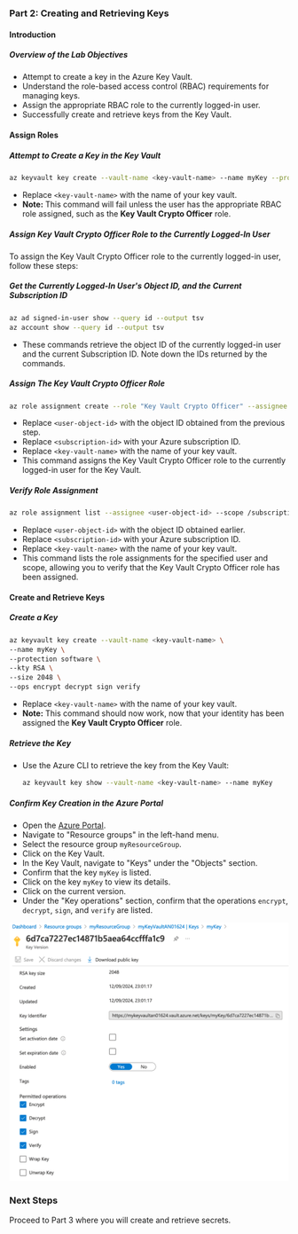 ### Part 2: Creating and Retrieving Keys

#### Introduction

##### **Overview of the Lab Objectives**
- Attempt to create a key in the Azure Key Vault.
- Understand the role-based access control (RBAC) requirements for managing keys.
- Assign the appropriate RBAC role to the currently logged-in user.
- Successfully create and retrieve keys from the Key Vault.

#### Assign Roles

##### Attempt to Create a Key in the Key Vault

  ```bash
  az keyvault key create --vault-name <key-vault-name> --name myKey --protection software --kty RSA --size 2048 --ops encrypt decrypt sign verify
  ```
  - Replace `<key-vault-name>` with the name of your key vault.
  - **Note:** This command will fail unless the user has the appropriate RBAC role assigned, such as the **Key Vault Crypto Officer** role.


##### Assign Key Vault Crypto Officer Role to the Currently Logged-In User

To assign the Key Vault Crypto Officer role to the currently logged-in user, follow these steps:

##### Get the Currently Logged-In User's Object ID, and the Current Subscription ID

```bash
az ad signed-in-user show --query id --output tsv
az account show --query id --output tsv
```

- These commands retrieve the object ID of the currently logged-in user and the current Subscription ID. Note down the IDs returned by the commands.


##### Assign The Key Vault Crypto Officer Role

```bash
az role assignment create --role "Key Vault Crypto Officer" --assignee <user-object-id> --scope /subscriptions/<subscription-id>/resourceGroups/myResourceGroup/providers/Microsoft.KeyVault/vaults/<key-vault-name>
```

- Replace `<user-object-id>` with the object ID obtained from the previous step.
- Replace `<subscription-id>` with your Azure subscription ID.
- Replace `<key-vault-name>` with the name of your key vault.
- This command assigns the Key Vault Crypto Officer role to the currently logged-in user for the Key Vault.


##### Verify Role Assignment

```bash
az role assignment list --assignee <user-object-id> --scope /subscriptions/<subscription-id>/resourceGroups/myResourceGroup/providers/Microsoft.KeyVault/vaults/<key-vault-name> --output table
```

- Replace `<user-object-id>` with the object ID obtained earlier.
- Replace `<subscription-id>` with your Azure subscription ID.
- Replace `<key-vault-name>` with the name of your key vault.
- This command lists the role assignments for the specified user and scope, allowing you to verify that the Key Vault Crypto Officer role has been assigned.

#### Create and Retrieve Keys

##### Create a Key

  ```bash
  az keyvault key create --vault-name <key-vault-name> \
  --name myKey \
  --protection software \
  --kty RSA \
  --size 2048 \
  --ops encrypt decrypt sign verify
  ```
  - Replace `<key-vault-name>` with the name of your key vault.
  - **Note:** This command should now work, now that your identity has been assigned the **Key Vault Crypto Officer** role.


##### Retrieve the Key

- Use the Azure CLI to retrieve the key from the Key Vault:
  ```bash
  az keyvault key show --vault-name <key-vault-name> --name myKey
  ```

##### Confirm Key Creation in the Azure Portal
- Open the [Azure Portal](https://portal.azure.com/).
- Navigate to "Resource groups" in the left-hand menu.
- Select the resource group `myResourceGroup`.
- Click on the Key Vault.
- In the Key Vault, navigate to "Keys" under the "Objects" section.
- Confirm that the key `myKey` is listed.
- Click on the key `myKey` to view its details.
- Click on the current version.
- Under the "Key operations" section, confirm that the operations `encrypt`, `decrypt`, `sign`, and `verify` are listed.

![alt text](images/Part2.png)

### Next Steps  
Proceed to Part 3 where you will create and retrieve secrets.
